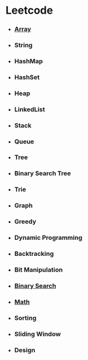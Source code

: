 # Leetcode
- ### [Array](https://github.com/idanhuang/Leetcode/blob/master/Array.md)
- ### String
- ### HashMap
- ### HashSet
- ### Heap
- ### LinkedList
- ### Stack
- ### Queue
- ### Tree
- ### Binary Search Tree
- ### Trie
- ### Graph
- ### Greedy
- ### Dynamic Programming
- ### Backtracking
- ### Bit Manipulation
- ### [Binary Search](https://github.com/idanhuang/Leetcode/blob/master/Binary%20Search.md)
- ### [Math](https://github.com/idanhuang/Leetcode/blob/master/Math.md)
- ### Sorting
- ### Sliding Window
- ### Design
